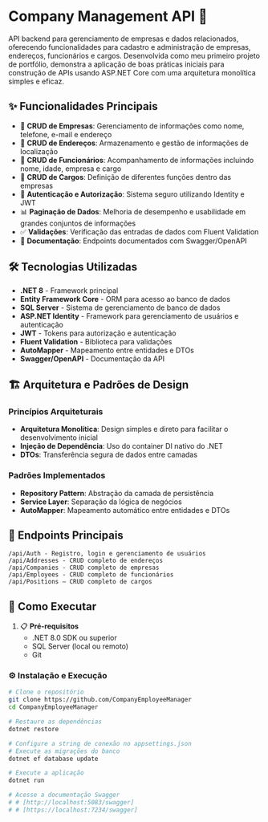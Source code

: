 # Company Management API 🏢

API backend para gerenciamento de empresas e dados relacionados, oferecendo funcionalidades para cadastro e administração de empresas, endereços, funcionários e cargos. Desenvolvida como meu primeiro projeto de portfólio, demonstra a aplicação de boas práticas iniciais para construção de APIs usando ASP.NET Core com uma arquitetura monolítica simples e eficaz.

## ✨ Funcionalidades Principais

* 🏢 **CRUD de Empresas**: Gerenciamento de informações como nome, telefone, e-mail e endereço
* 📍 **CRUD de Endereços**: Armazenamento e gestão de informações de localização
* 👥 **CRUD de Funcionários**: Acompanhamento de informações incluindo nome, idade, empresa e cargo
* 👔 **CRUD de Cargos**: Definição de diferentes funções dentro das empresas
* 🔐 **Autenticação e Autorização**: Sistema seguro utilizando Identity e JWT
* 📊 **Paginação de Dados**: Melhoria de desempenho e usabilidade em grandes conjuntos de informações
* ✅ **Validações**: Verificação das entradas de dados com Fluent Validation
* 📖 **Documentação**: Endpoints documentados com Swagger/OpenAPI

## 🛠️ Tecnologias Utilizadas

* **.NET 8** - Framework principal
* **Entity Framework Core** - ORM para acesso ao banco de dados
* **SQL Server** - Sistema de gerenciamento de banco de dados
* **ASP.NET Identity** - Framework para gerenciamento de usuários e autenticação
* **JWT** - Tokens para autorização e autenticação
* **Fluent Validation** - Biblioteca para validações
* **AutoMapper** - Mapeamento entre entidades e DTOs
* **Swagger/OpenAPI** - Documentação da API

## 🏗️ Arquitetura e Padrões de Design

### Princípios Arquiteturais
* **Arquitetura Monolítica**: Design simples e direto para facilitar o desenvolvimento inicial
* **Injeção de Dependência**: Uso do container DI nativo do .NET
* **DTOs**: Transferência segura de dados entre camadas

### Padrões Implementados
* **Repository Pattern**: Abstração da camada de persistência
* **Service Layer**: Separação da lógica de negócios
* **AutoMapper**: Mapeamento automático entre entidades e DTOs

## 🔗 Endpoints Principais
```
/api/Auth - Registro, login e gerenciamento de usuários
/api/Addresses - CRUD completo de endereços
/api/Companies - CRUD completo de empresas
/api/Employees - CRUD completo de funcionários
/api/Positions – CRUD completo de cargos
```

## 🚀 Como Executar

1. 📋 **Pré-requisitos**
   - .NET 8.0 SDK ou superior
   - SQL Server (local ou remoto)
   - Git

### ⚙️ Instalação e Execução

```bash
# Clone o repositório
git clone https://github.com/CompanyEmployeeManager
cd CompanyEmployeeManager

# Restaure as dependências
dotnet restore

# Configure a string de conexão no appsettings.json
# Execute as migrações do banco
dotnet ef database update 

# Execute a aplicação
dotnet run

# Acesse a documentação Swagger
# # [http://localhost:5083/swagger]
# # [https://localhost:7234/swagger]
```
